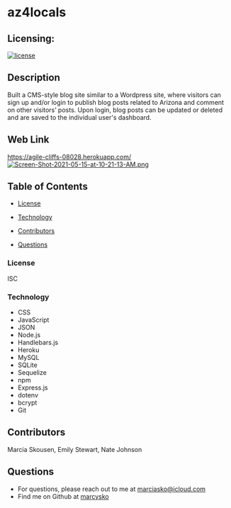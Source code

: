 # az4locals

## Licensing:
  [![license](https://img.shields.io/badge/license-ISC-yellow)](https://shields.io)

## Description

Built a CMS-style blog site similar to a Wordpress site, where visitors can sign up and/or login to publish blog posts related to Arizona and comment on other visitors’ posts. Upon login, blog posts can be updated or deleted and are saved to the individual user's dashboard. 


 
## Web Link
https://agile-cliffs-08028.herokuapp.com/
[![Screen-Shot-2021-05-15-at-10-21-13-AM.png](https://i.postimg.cc/3NTg70bb/Screen-Shot-2021-05-15-at-10-21-13-AM.png)](https://postimg.cc/G8XBxtRk)







## Table of Contents
 
  * [License](#License)
  
  * [Technology](#Technology)

  *  [Contributors](#Contributors) 
  
  * [Questions](#Questions)
 




### License
ISC
### Technology

- CSS
- JavaScript
- JSON
- Node.js 
- Handlebars.js
- Heroku
- MySQL 
- SQLite
- Sequelize
- npm
- Express.js 
- dotenv
- bcrypt
- Git


## Contributors
Marcia Skousen, Emily Stewart, Nate Johnson

## Questions
* For questions, please reach out to me at marciasko@icloud.com
* Find me on Github at [marcysko](http://github.com/marcysko)
